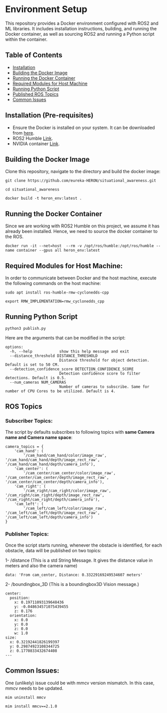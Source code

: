 # Environment Setup

This repository provides a Docker environment configured with ROS2 and ML libraries. 
It includes installation instructions, building, and running the Docker container, as well as sourcing ROS2 
and running a Python script within the container.

## Table of Contents
- [Installation](#installation)
- [Building the Docker Image](#building-the-docker-image)
- [Running the Docker Container](#running-the-docker-container)
- [Required Modules for Host Machine](#required-modules-for-host-machine)
- [Running Python Script](#running-python-script)
- [Published ROS Topics](#published-ros-topics)
- [Common Issues](#common-issues)

## Installation (Pre-requisites)

- Ensure the Docker is installed on your system. It can be downloaded from [here](https://docs.docker.com/get-docker/).
- ROS2 Humble [Link](https://docs.ros.org/en/humble/Installation.html).
- NVIDIA container [Link](https://docs.nvidia.com/datacenter/cloud-native/container-toolkit/latest/install-guide.html).

## Building the Docker Image

Clone this repository, navigate to the directory and build the docker image:
```
git clone https://github.com/eureka-HERON/situational_awareness.git
```

```
cd situational_awareness

docker build -t heron_env:latest .
```

## Running the Docker Container
Since we are working with ROS2 Humble on this project, we assume it has already been installed. Hence, we need to source the docker container to the ROS.
```
docker run -it --net=host  --rm -v /opt/ros/humble:/opt/ros/humble --name container --gpus all heron_env:latest
```

## Required Modules for Host Machine:

In order to communicate between Docker and the host machine, execute the following commands on the host machine:
```
sudo apt install ros-humble-rmw-cyclonedds-cpp
```
```
export RMW_IMPLEMENTATION=rmw_cyclonedds_cpp
```

## Running Python Script
```
python3 publish.py
```
Here are the arguments that can be modified in the script:
```
options:
  -h, --help            show this help message and exit
  --distance_threshold DISTANCE_THRESHOLD
                        Distance threshold for object detection. Default is set to 50 CM.
  --detection_confidence_score DETECTION_CONFIDENCE_SCORE
                        Detection confidence score to filter detections. Default is 0.5.
  --num_cameras NUM_CAMERAS
                        Number of cameras to subscribe. Same for number of CPU Cores to be utilized. Default is 4.
```

## ROS Topics
### Subscriber Topics:
The script by defaults subscribes to following topics with **same Camera name and Camera name space**:
```
camera_topics = {
    'cam_hand': (
        '/cam_hand/cam_hand/color/image_raw', '/cam_hand/cam_hand/depth/image_rect_raw', '/cam_hand/cam_hand/depth/camera_info'),
    'cam_center': (
        '/cam_center/cam_center/color/image_raw', '/cam_center/cam_center/depth/image_rect_raw', '/cam_center/cam_center/depth/camera_info'),
    'cam_right': (
        '/cam_right/cam_right/color/image_raw', '/cam_right/cam_right/depth/image_rect_raw', '/cam_right/cam_right/depth/camera_info'),
    'cam_left': (
        '/cam_left/cam_left/color/image_raw', '/cam_left/cam_left/depth/image_rect_raw', '/cam_left/cam_left/depth/camera_info')
}
```
### Publisher Topics:
Once the script starts running, whenever the obstacle is identified, for each obstacle, data will be published on two topics:

1- /distance (This is a std String Message. It gives the distance value in meters and also the camera name)
```
data: 'From cam_center, Distance: 0.33229169249534607 meters'
```
2- /boundingbox_3D (This is a boundingbox3D Vision message.)
```
center:
  position:
    x: 0.19711093139648436
    y: -0.048634571075439455
    z: 0.176
  orientation:
    x: 0.0
    y: 0.0
    z: 0.0
    w: 1.0
size:
  x: 0.32192441826199397
  y: 0.29874923108344725
  z: 0.1770833432674408
---
```



## Common Issues:
One (unlikely) issue could be with mmcv version mismatch. In this case, mmcv needs to be updated.
```
mim uninstall mmcv

mim install mmcv==2.1.0
```
